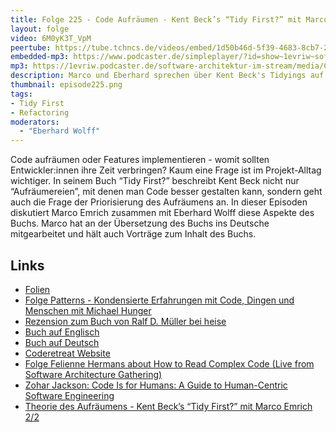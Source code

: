 ```yaml
---
title: Folge 225 - Code Aufräumen - Kent Beck’s “Tidy First?” mit Marco Emrich 1/2
layout: folge
video: 6M0yK3T_VpM
peertube: https://tube.tchncs.de/videos/embed/1d50b46d-5f39-4683-8cb7-26b55f890ba4
embedded-mp3: https://www.podcaster.de/simpleplayer/?id=show~1evriw~software-architektur-im-stream~pod-055d9780bd58bd8f2de62375b4&v=1722001888
mp3: https://1evriw.podcaster.de/software-architektur-im-stream/media/Code_Aufraeumen_-_Kent_Becks_Tidy_First_mit_Marco_Emrich_1.mp3
description: Marco und Eberhard sprechen über Kent Beck's Tidyings auf Code-Ebene - leichtgewichtige Refactorings
thumbnail: episode225.png
tags:
- Tidy First
- Refactoring
moderators:
  - "Eberhard Wolff"
---
```


Code aufräumen oder Features implementieren - womit sollten
Entwickler:innen ihre Zeit verbringen? Kaum eine Frage ist im
Projekt-Alltag wichtiger. In seinem Buch “Tidy First?” beschreibt Kent
Beck nicht nur “Aufräumereien”, mit denen man Code besser gestalten
kann, sondern geht auch die Frage der Priorisierung des Aufräumens
an. In dieser Episoden diskutiert Marco Emrich zusammen mit Eberhard
Wolff diese Aspekte des Buchs. Marco hat an der Übersetzung des Buchs
ins Deutsche mitgearbeitet und hält auch Vorträge zum Inhalt des
Buchs.

## Links

* [Folien](/sketchnotes/episode225-slides.pdf)
* [Folge Patterns - Kondensierte Erfahrungen mit Code, Dingen und Menschen
  mit Michael Hunger](/2020/12/18/folge033.html)
* [Rezension zum Buch von Ralf D. Müller bei
  heise](https://www.heise.de/hintergrund/Buchbesprechung-Tidy-First-9763338.html)
* [Buch auf Englisch](https://amzn.to/4digzAh)
* [Buch auf Deutsch](https://amzn.to/3WicaGJ)
* [Coderetreat Website](https://www.coderetreat.org/)
* [Folge Felienne Hermans about How to Read Complex Code (Live from Software Architecture Gathering)](https://software-architektur.tv/2021/10/13/epsiode81.html)
* [Zohar Jackson: Code Is for Humans: A Guide to Human-Centric
  Software Engineering](https://amzn.to/3LFBeCB)
* [Theorie des Aufräumens - Kent Beck’s “Tidy First?” mit Marco Emrich 2/2](/2024/08/02/episode226.html)
